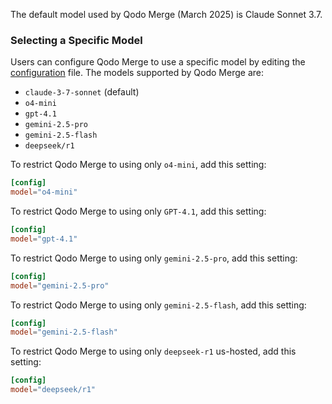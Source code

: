
The default model used by Qodo Merge (March 2025) is Claude Sonnet 3.7.

### Selecting a Specific Model

Users can configure Qodo Merge to use a specific model by editing the [configuration](https://qodo-merge-docs.qodo.ai/usage-guide/configuration_options/) file.
The models supported by Qodo Merge are:

- `claude-3-7-sonnet` (default)
- `o4-mini`
- `gpt-4.1`
- `gemini-2.5-pro`
- `gemini-2.5-flash`
- `deepseek/r1`

To restrict Qodo Merge to using only `o4-mini`, add this setting:

```toml
[config]
model="o4-mini"
```

To restrict Qodo Merge to using only `GPT-4.1`, add this setting:

```toml
[config]
model="gpt-4.1"
```

To restrict Qodo Merge to using only `gemini-2.5-pro`, add this setting:

```toml
[config]
model="gemini-2.5-pro"
```

To restrict Qodo Merge to using only `gemini-2.5-flash`, add this setting:

```toml
[config]
model="gemini-2.5-flash"
```


To restrict Qodo Merge to using only `deepseek-r1` us-hosted, add this setting:

```toml
[config]
model="deepseek/r1"
```
